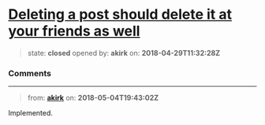 # [Deleting a post should delete it at your friends as well](https://github.com/akirk/friends/issues/4)

> state: **closed** opened by: **akirk** on: **2018-04-29T11:32:28Z**



### Comments

---
> from: [**akirk**](https://github.com/akirk/friends/issues/4#issuecomment-386712398) on: **2018-05-04T19:43:02Z**

Implemented.
